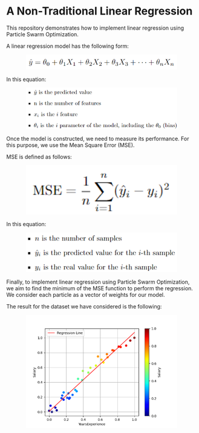 # A Non-Traditional Linear Regression

This repository demonstrates how to implement linear regression using Particle Swarm Optimization.

A linear regression model has the following form:

<p align="center">
  <img src="assets/generalform.png" alt="General Form" width="400px"/>
</p>

In this equation:

<p align="center">
  <img src="assets/explanation.png" alt="Explanation" width="400px"/>
</p>

Once the model is constructed, we need to measure its performance. For this purpose, we use the Mean Square Error (MSE).

MSE is defined as follows:

<p align="center">
  <img src="assets/mse.png" alt="MSE" width="400px"/>
</p>

In this equation:

<p align="center">
  <img src="assets/explanation_mse.png" alt="Explanation MSE" width="400px"/>
</p>

Finally, to implement linear regression using Particle Swarm Optimization, we aim to find the minimum of the MSE function to perform the regression. We consider each particle as a vector of weights for our model.

The result for the dataset we have considered is the following:

<p align="center">
  <img src="assets\linear_model.png" alt="Result" width="400px"/>
</p>
